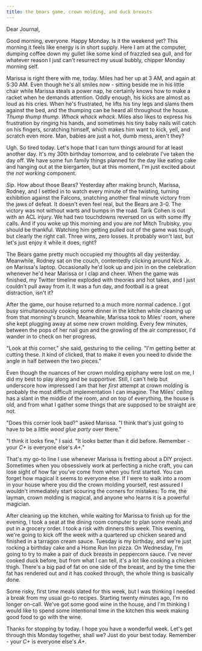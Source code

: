 ```yaml
---
title: the bears game, crown molding, and duck breasts
---
```


Dear Journal,

Good morning, everyone.  Happy Monday.  Is it the weekend yet?  This
morning it feels like energy is in short supply.  Here I am at the
computer, dumping coffee down my gullet like some kind of frazzled sea
gull, and for whatever reason I just can't resurrect my usual bubbly,
chipper Monday morning self.

Marissa is right there with me, today.  Miles had her up at 3 AM, and
again at 5:30 AM.  Even though he's all smiles now - sitting beside me
in his little chair while Marissa steals a power nap, he certainly
knows how to make a racket when he demands attention.  Oddly enough,
his kicks are almost as loud as his cries.  When he's frustrated, he
lifts his tiny legs and slams them against the bed, and the thumping
can be heard all throughout the house.  _Thump thump thump_.  _Whack
whack whack_.  Miles also likes to express his frustration by ringing
his hands, and sometimes his tiny baby nails will catch on his
fingers, scratching himself, which makes him want to kick, yell, and
scratch even more.  Man, babies are just a hot, dumb mess, aren't
they?

Ugh.  So tired today.  Let's hope that I can turn things around for at
least another day.  It's my 30th birthday tomorrow, and to celebrate
I've taken the day off.  We have some fun family things planned for
the day like eating cake and hanging out at the biergarten, but at
this moment, I'm just excited about the _not working_ component.

_Sip_.  How about those Bears?  Yesterday after making brunch,
Marissa, Rodney, and I settled in to watch every minute of the
twisting, turning exhibition against the Falcons, snatching another
final minute victory from the jaws of defeat.  It doesn't even feel
real, but the Bears are 3-0.  The victory was not without warts and
bumps in the road.  Tarik Cohen is out with an ACL injury.  We had two
touchdowns reversed on us with some iffy calls.  And if you woke up
this morning and you are _not_ Mitch Trubisky, you should be thankful.
Watching him getting pulled out of the game was tough, but clearly the
right call.  Three wins, zero losses.  It probably won't last, but
let's just enjoy it while it does, right?

The Bears game pretty much occupied my thoughts all day yesterday.
Meanwhile, Rodney sat on the couch, contentedly clicking around Nick
Jr. on Marissa's laptop.  Occasionally he'd look up and join in on the
celebration whenever he'd hear Marissa or I clap and cheer.  When the
game was finished, my Twitter timeline exploded with theories and hot
takes, and I just couldn't pull away from it.  It was a fun day, and
football is a great distraction, isn't it?

After the game, our house returned to a much more normal cadence.  I
got busy simultaneously cooking some dinner in the kitchen while
cleaning up from that morning's brunch.  Meanwhile, Marissa took to
Miles' room, where she kept plugging away at some new crown molding.
Every few minutes, between the pops of her nail gun and the growling
of the air compressor, I'd wander in to check on her progress.

"Look at _this_ corner," she said, gesturing to the ceiling.  "I'm
getting better at cutting these.  It kind of clicked, that to make it
even you need to divide the angle in half between the two pieces."

Even though the nuances of her crown molding epiphany were lost on me,
I did my best to play along and be supportive.  Still, I can't help
but underscore how impressed I am that her _first_ attempt at crown
molding is probably the most difficult implementation I can imagine.
The Miles' ceiling has a slant in the middle of the room, and on top
of everything, the house is old, and from what I gather some things
that are supposed to be straight are not.

"Does this corner look bad?" asked Marissa.  "I think that's just
going to have to be a little _wood glue party_ over there."

"I think it looks fine," I said.  "It looks better than it did before.
Remember - your _C+_ is everyone else's _A+_."

That's my go-to line I use whenever Marissa is fretting about a DIY
project.  Sometimes when you obsessively work at perfecting a niche
craft, you can lose sight of how far you've come from when you first
started.  You can forget how magical it seems to everyone else.  If I
were to walk into a room in your house where you did the crown molding
yourself, rest assured I wouldn't immediately start scouring the
corners for mistakes.  To me, the layman, crown molding is magical,
and anyone who learns it is a powerful magician.

After cleaning up the kitchen, while waiting for Marissa to finish up
for the evening, I took a seat at the dining room computer to plan
some meals and put in a grocery order.  I took a risk with dinners
this week.  This evening, we're going to kick off the week with a
quartered up chicken seared and finished in a tarragon cream sauce.
Tuesday is my birthday, and we're just rocking a birthday cake and a
Home Run Inn pizza.  On Wednesday, I'm going to try to make a pair of
duck breasts in peppercorn sauce.  I've never cooked duck before, but
from what I can tell, it's a lot like cooking a chicken thigh.
There's a big pad of fat on one side of the breast, and by the time
the fat has rendered out and it has cooked through, the whole thing is
basically done.

Some risky, first time meals slated for this week, but I was thinking
I needed a break from my usual go-to recipes.  Starting twenty minutes
ago, I'm no longer on-call.  We've got some good wine in the house,
and I'm thinking I would like to spend some intentional time in the
kitchen this week making good food to go with the wine.

Thanks for stopping by today.  I hope you have a wonderful week.
Let's get through this Monday together, shall we?  Just do your best
today.  Remember - your _C+_ is everyone else's _A+_.
